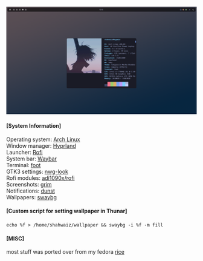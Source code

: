![](screenshots/neofetch.png)  

#### [System Information]
Operating system: [Arch Linux](https://archlinux.org/)  
Window manager: [Hyprland](https://github.com/hyprwm/Hyprland)  
Launcher: [Rofi](https://github.com/davatorium/rofi)  
System bar: [Waybar](https://github.com/Alexays/Waybar)  
Terminal: [foot](https://codeberg.org/dnkl/foot)  
GTK3 settings: [nwg-look](https://github.com/nwg-piotr/nwg-look)  
Rofi modules: [adi1090x/rofi](https://github.com/adi1090x/rofi)  
Screenshots: [grim](https://sr.ht/~emersion/grim/)  
Notifications: [dunst](https://github.com/dunst-project/dunst)  
Wallpapers: [swaybg](https://github.com/swaywm/swaybg)  

#### [Custom script for setting wallpaper in Thunar]  
`echo %f > /home/shahwaiz/wallpaper && swaybg -i %f -m fill`  

#### [MISC]  
most stuff was ported over from my fedora [rice](https://github.com/shahwaizse/fedora-dots)
